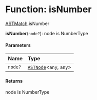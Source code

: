 # Function: isNumber

[ASTMatch](/auto-docs/variable-core/modules/ASTMatch.md).isNumber

**isNumber**(`node?`): node is NumberType

#### Parameters

| Name | Type |
| :------ | :------ |
| `node?` | [`ASTNode`](/auto-docs/variable-core/classes/ASTNode.md)<`any`, `any`> |

#### Returns

node is NumberType
